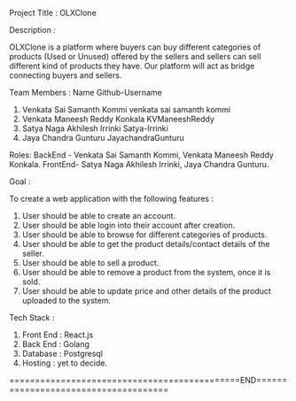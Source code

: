 Project Title : OLXClone

Description :

OLXClone is a platform where buyers can buy different categories of products (Used or Unused) offered by the sellers and sellers can sell different kind of products they have. Our platform will act as bridge connecting buyers and sellers.

Team Members :
   Name                             Github-Username
1. Venkata Sai Samanth Kommi        venkata sai samanth kommi
2. Venkata Maneesh Reddy Konkala    KVManeeshReddy
3. Satya Naga Akhilesh Irrinki      Satya-Irrinki
4. Jaya Chandra Gunturu             JayachandraGunturu

Roles:
BackEnd - Venkata Sai Samanth Kommi, Venkata Maneesh Reddy Konkala.
FrontEnd- Satya Naga Akhilesh Irrinki, Jaya Chandra Gunturu.

Goal :

To create a web application with the following features :

1. User should be able to create an account.
2. User should be able login into their account after creation.
3. User should be able to browse for different categories of products.
4. User should be able to get the product details/contact details of the seller.
5. User should be able to sell a product.
6. User should be able to remove a product from the system, once it is sold.
7. User should be able to update price and other details of the product uploaded to the system.

Tech Stack :

1. Front End : React.js
2. Back End  : Golang
3. Database  : Postgresql
4. Hosting   : yet to decide.


=============================================END=====================================
